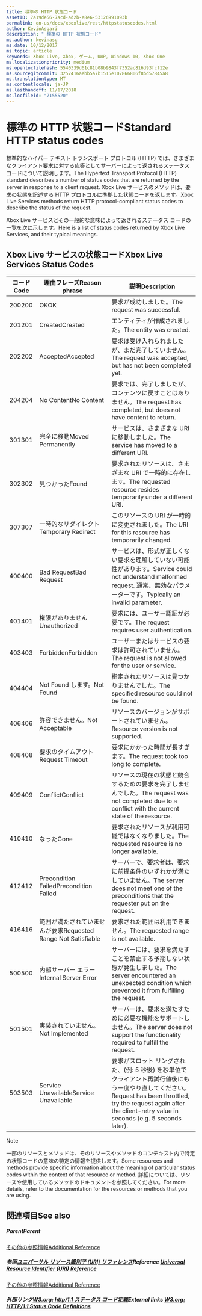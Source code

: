```yaml
---
title: 標準の HTTP 状態コード
assetID: 7a19de56-7acd-ad2b-e8e6-53126991093b
permalink: en-us/docs/xboxlive/rest/httpstatuscodes.html
author: KevinAsgari
description: " 標準の HTTP 状態コード"
ms.author: kevinasg
ms.date: 10/12/2017
ms.topic: article
keywords: Xbox Live, Xbox, ゲーム, UWP, Windows 10, Xbox One
ms.localizationpriority: medium
ms.openlocfilehash: 5540339d61c81b08b9843f7352ac816d93fcf12e
ms.sourcegitcommit: 3257416aebb5a7b1515e107866806f8bd57845a8
ms.translationtype: MT
ms.contentlocale: ja-JP
ms.lasthandoff: 11/17/2018
ms.locfileid: "7155520"
---
```

# <a name="standard-http-status-codes"></a><span data-ttu-id="480ab-104">標準の HTTP 状態コード</span><span class="sxs-lookup"><span data-stu-id="480ab-104">Standard HTTP status codes</span></span>
 
<span data-ttu-id="480ab-105">標準的なハイパー テキスト トランスポート プロトコル (HTTP) では、さまざまなクライアント要求に対する応答としてサーバーによって返されるステータス コードについて説明します。</span><span class="sxs-lookup"><span data-stu-id="480ab-105">The Hypertext Transport Protocol (HTTP) standard describes a number of status codes that are returned by the server in response to a client request.</span></span> <span data-ttu-id="480ab-106">Xbox Live サービスのメソッドは、要求の状態を記述する HTTP プロトコルに準拠した状態コードを返します。</span><span class="sxs-lookup"><span data-stu-id="480ab-106">Xbox Live Services methods return HTTP protocol-compliant status codes to describe the status of the request.</span></span>
 
<span data-ttu-id="480ab-107">Xbox Live サービスとその一般的な意味によって返されるステータス コードの一覧を次に示します。</span><span class="sxs-lookup"><span data-stu-id="480ab-107">Here is a list of status codes returned by Xbox Live Services, and their typical meanings.</span></span>
 
<a id="ID4EAB"></a>

 
## <a name="xbox-live-services-status-codes"></a><span data-ttu-id="480ab-108">Xbox Live サービスの状態コード</span><span class="sxs-lookup"><span data-stu-id="480ab-108">Xbox Live Services Status Codes</span></span>
 
| <span data-ttu-id="480ab-109">コード</span><span class="sxs-lookup"><span data-stu-id="480ab-109">Code</span></span>| <span data-ttu-id="480ab-110">理由フレーズ</span><span class="sxs-lookup"><span data-stu-id="480ab-110">Reason phrase</span></span>| <span data-ttu-id="480ab-111">説明</span><span class="sxs-lookup"><span data-stu-id="480ab-111">Description</span></span>| 
| --- | --- | --- | 
| <span data-ttu-id="480ab-112">200</span><span class="sxs-lookup"><span data-stu-id="480ab-112">200</span></span>| <span data-ttu-id="480ab-113">OK</span><span class="sxs-lookup"><span data-stu-id="480ab-113">OK</span></span>| <span data-ttu-id="480ab-114">要求が成功しました。</span><span class="sxs-lookup"><span data-stu-id="480ab-114">The request was successful.</span></span>| 
| <span data-ttu-id="480ab-115">201</span><span class="sxs-lookup"><span data-stu-id="480ab-115">201</span></span>| <span data-ttu-id="480ab-116">Created</span><span class="sxs-lookup"><span data-stu-id="480ab-116">Created</span></span>| <span data-ttu-id="480ab-117">エンティティが作成されました。</span><span class="sxs-lookup"><span data-stu-id="480ab-117">The entity was created.</span></span>| 
| <span data-ttu-id="480ab-118">202</span><span class="sxs-lookup"><span data-stu-id="480ab-118">202</span></span>| <span data-ttu-id="480ab-119">Accepted</span><span class="sxs-lookup"><span data-stu-id="480ab-119">Accepted</span></span>| <span data-ttu-id="480ab-120">要求は受け入れられましたが、まだ完了していません。</span><span class="sxs-lookup"><span data-stu-id="480ab-120">The request was accepted, but has not been completed yet.</span></span>| 
| <span data-ttu-id="480ab-121">204</span><span class="sxs-lookup"><span data-stu-id="480ab-121">204</span></span>| <span data-ttu-id="480ab-122">No Content</span><span class="sxs-lookup"><span data-stu-id="480ab-122">No Content</span></span>| <span data-ttu-id="480ab-123">要求では、完了しましたが、コンテンツに戻すことはありません。</span><span class="sxs-lookup"><span data-stu-id="480ab-123">The request has completed, but does not have content to return.</span></span>| 
| <span data-ttu-id="480ab-124">301</span><span class="sxs-lookup"><span data-stu-id="480ab-124">301</span></span>| <span data-ttu-id="480ab-125">完全に移動</span><span class="sxs-lookup"><span data-stu-id="480ab-125">Moved Permanently</span></span>| <span data-ttu-id="480ab-126">サービスは、さまざまな URI に移動しました。</span><span class="sxs-lookup"><span data-stu-id="480ab-126">The service has moved to a different URI.</span></span>| 
| <span data-ttu-id="480ab-127">302</span><span class="sxs-lookup"><span data-stu-id="480ab-127">302</span></span>| <span data-ttu-id="480ab-128">見つかった</span><span class="sxs-lookup"><span data-stu-id="480ab-128">Found</span></span>| <span data-ttu-id="480ab-129">要求されたリソースは、さまざまな URI で一時的に存在します。</span><span class="sxs-lookup"><span data-stu-id="480ab-129">The requested resource resides temporarily under a different URI.</span></span>| 
| <span data-ttu-id="480ab-130">307</span><span class="sxs-lookup"><span data-stu-id="480ab-130">307</span></span>| <span data-ttu-id="480ab-131">一時的なリダイレクト</span><span class="sxs-lookup"><span data-stu-id="480ab-131">Temporary Redirect</span></span>| <span data-ttu-id="480ab-132">このリソースの URI が一時的に変更されました。</span><span class="sxs-lookup"><span data-stu-id="480ab-132">The URI for this resource has temporarily changed.</span></span>| 
| <span data-ttu-id="480ab-133">400</span><span class="sxs-lookup"><span data-stu-id="480ab-133">400</span></span>| <span data-ttu-id="480ab-134">Bad Request</span><span class="sxs-lookup"><span data-stu-id="480ab-134">Bad Request</span></span>| <span data-ttu-id="480ab-135">サービスは、形式が正しくない要求を理解していない可能性があります。</span><span class="sxs-lookup"><span data-stu-id="480ab-135">Service could not understand malformed request.</span></span> <span data-ttu-id="480ab-136">通常、無効なパラメーターです。</span><span class="sxs-lookup"><span data-stu-id="480ab-136">Typically an invalid parameter.</span></span>| 
| <span data-ttu-id="480ab-137">401</span><span class="sxs-lookup"><span data-stu-id="480ab-137">401</span></span>| <span data-ttu-id="480ab-138">権限がありません</span><span class="sxs-lookup"><span data-stu-id="480ab-138">Unauthorized</span></span>| <span data-ttu-id="480ab-139">要求には、ユーザー認証が必要です。</span><span class="sxs-lookup"><span data-stu-id="480ab-139">The request requires user authentication.</span></span>| 
| <span data-ttu-id="480ab-140">403</span><span class="sxs-lookup"><span data-stu-id="480ab-140">403</span></span>| <span data-ttu-id="480ab-141">Forbidden</span><span class="sxs-lookup"><span data-stu-id="480ab-141">Forbidden</span></span>| <span data-ttu-id="480ab-142">ユーザーまたはサービスの要求は許可されていません。</span><span class="sxs-lookup"><span data-stu-id="480ab-142">The request is not allowed for the user or service.</span></span>| 
| <span data-ttu-id="480ab-143">404</span><span class="sxs-lookup"><span data-stu-id="480ab-143">404</span></span>| <span data-ttu-id="480ab-144">Not Found します。</span><span class="sxs-lookup"><span data-stu-id="480ab-144">Not Found</span></span>| <span data-ttu-id="480ab-145">指定されたリソースは見つかりませんでした。</span><span class="sxs-lookup"><span data-stu-id="480ab-145">The specified resource could not be found.</span></span>| 
| <span data-ttu-id="480ab-146">406</span><span class="sxs-lookup"><span data-stu-id="480ab-146">406</span></span>| <span data-ttu-id="480ab-147">許容できません。</span><span class="sxs-lookup"><span data-stu-id="480ab-147">Not Acceptable</span></span>| <span data-ttu-id="480ab-148">リソースのバージョンがサポートされていません。</span><span class="sxs-lookup"><span data-stu-id="480ab-148">Resource version is not supported.</span></span>| 
| <span data-ttu-id="480ab-149">408</span><span class="sxs-lookup"><span data-stu-id="480ab-149">408</span></span>| <span data-ttu-id="480ab-150">要求のタイムアウト</span><span class="sxs-lookup"><span data-stu-id="480ab-150">Request Timeout</span></span>| <span data-ttu-id="480ab-151">要求にかかった時間が長すぎます。</span><span class="sxs-lookup"><span data-stu-id="480ab-151">The request took too long to complete.</span></span>| 
| <span data-ttu-id="480ab-152">409</span><span class="sxs-lookup"><span data-stu-id="480ab-152">409</span></span>| <span data-ttu-id="480ab-153">Conflict</span><span class="sxs-lookup"><span data-stu-id="480ab-153">Conflict</span></span>| <span data-ttu-id="480ab-154">リソースの現在の状態と競合するための要求を完了しませんでした。</span><span class="sxs-lookup"><span data-stu-id="480ab-154">The request was not completed due to a conflict with the current state of the resource.</span></span>| 
| <span data-ttu-id="480ab-155">410</span><span class="sxs-lookup"><span data-stu-id="480ab-155">410</span></span>| <span data-ttu-id="480ab-156">なった</span><span class="sxs-lookup"><span data-stu-id="480ab-156">Gone</span></span>| <span data-ttu-id="480ab-157">要求されたリソースが利用可能ではなくなりました。</span><span class="sxs-lookup"><span data-stu-id="480ab-157">The requested resource is no longer available.</span></span>| 
| <span data-ttu-id="480ab-158">412</span><span class="sxs-lookup"><span data-stu-id="480ab-158">412</span></span>| <span data-ttu-id="480ab-159">Precondition Failed</span><span class="sxs-lookup"><span data-stu-id="480ab-159">Precondition Failed</span></span>| <span data-ttu-id="480ab-160">サーバーで、要求者は、要求に前提条件のいずれかが満たしていません。</span><span class="sxs-lookup"><span data-stu-id="480ab-160">The server does not meet one of the preconditions that the requester put on the request.</span></span>| 
| <span data-ttu-id="480ab-161">416</span><span class="sxs-lookup"><span data-stu-id="480ab-161">416</span></span>| <span data-ttu-id="480ab-162">範囲が満たされていませんが要求</span><span class="sxs-lookup"><span data-stu-id="480ab-162">Requested Range Not Satisfiable</span></span>| <span data-ttu-id="480ab-163">要求された範囲は利用できません。</span><span class="sxs-lookup"><span data-stu-id="480ab-163">The requested range is not available.</span></span>| 
| <span data-ttu-id="480ab-164">500</span><span class="sxs-lookup"><span data-stu-id="480ab-164">500</span></span>| <span data-ttu-id="480ab-165">内部サーバー エラー</span><span class="sxs-lookup"><span data-stu-id="480ab-165">Internal Server Error</span></span>| <span data-ttu-id="480ab-166">サーバーには、要求を満たすことを禁止する予期しない状態が発生しました。</span><span class="sxs-lookup"><span data-stu-id="480ab-166">The server encountered an unexpected condition which prevented it from fulfilling the request.</span></span>| 
| <span data-ttu-id="480ab-167">501</span><span class="sxs-lookup"><span data-stu-id="480ab-167">501</span></span>| <span data-ttu-id="480ab-168">実装されていません。</span><span class="sxs-lookup"><span data-stu-id="480ab-168">Not Implemented</span></span>| <span data-ttu-id="480ab-169">サーバーは、要求を満たすために必要な機能をサポートしません。</span><span class="sxs-lookup"><span data-stu-id="480ab-169">The server does not support the functionality required to fulfill the request.</span></span>| 
| <span data-ttu-id="480ab-170">503</span><span class="sxs-lookup"><span data-stu-id="480ab-170">503</span></span>| <span data-ttu-id="480ab-171">Service Unavailable</span><span class="sxs-lookup"><span data-stu-id="480ab-171">Service Unavailable</span></span>| <span data-ttu-id="480ab-172">要求がスロット リングされた、(例: 5 秒後) を秒単位でクライアント再試行値後にもう一度やり直してください。</span><span class="sxs-lookup"><span data-stu-id="480ab-172">Request has been throttled, try the request again after the client-retry value in seconds (e.g. 5 seconds later).</span></span>| 
 

> [!NOTE] 
> <span data-ttu-id="480ab-173">一部のリソースとメソッドは、そのリソースやメソッドのコンテキスト内で特定の状態コードの意味の特定の情報を提供します。</span><span class="sxs-lookup"><span data-stu-id="480ab-173">Some resources and methods provide specific information about the meaning of particular status codes within the context of that resource or method.</span></span> <span data-ttu-id="480ab-174">詳細については、リソースや使用しているメソッドのドキュメントを参照してください。</span><span class="sxs-lookup"><span data-stu-id="480ab-174">For more details, refer to the documentation for the resources or methods that you are using.</span></span> 

  
<a id="ID4E3BAC"></a>

 
## <a name="see-also"></a><span data-ttu-id="480ab-175">関連項目</span><span class="sxs-lookup"><span data-stu-id="480ab-175">See also</span></span>
 
<a id="ID4E5BAC"></a>

 
##### <a name="parent"></a><span data-ttu-id="480ab-176">Parent</span><span class="sxs-lookup"><span data-stu-id="480ab-176">Parent</span></span>  

[<span data-ttu-id="480ab-177">その他の参照情報</span><span class="sxs-lookup"><span data-stu-id="480ab-177">Additional Reference</span></span>](atoc-xboxlivews-reference-additional.md)

  
<a id="ID4EKCAC"></a>

 
##### <a name="reference--universal-resource-identifier-uri-referenceuriatoc-xboxlivews-reference-urismd"></a><span data-ttu-id="480ab-178">参照[ユニバーサル リソース識別子 (URI) リファレンス](../uri/atoc-xboxlivews-reference-uris.md)</span><span class="sxs-lookup"><span data-stu-id="480ab-178">Reference  [Universal Resource Identifier (URI) Reference](../uri/atoc-xboxlivews-reference-uris.md)</span></span>

 [<span data-ttu-id="480ab-179">その他の参照情報</span><span class="sxs-lookup"><span data-stu-id="480ab-179">Additional Reference</span></span>](atoc-xboxlivews-reference-additional.md)

  
<a id="ID4EZCAC"></a>

 
##### <a name="external-links--w3org-http11-status-code-definitionshttpwwww3orgprotocolsrfc2616rfc2616-sec10htmlsec10"></a><span data-ttu-id="480ab-180">外部リンク[W3.org: http/1.1 ステータス コード定義](http://www.w3.org/Protocols/rfc2616/rfc2616-sec10.html#sec10)</span><span class="sxs-lookup"><span data-stu-id="480ab-180">External links  [W3.org: HTTP/1.1 Status Code Definitions](http://www.w3.org/Protocols/rfc2616/rfc2616-sec10.html#sec10)</span></span>

   